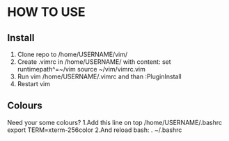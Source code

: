 HOW TO USE
==========

Install
-------
1. Clone repo to /home/USERNAME/vim/
2. Create .vimrc in /home/USERNAME/ with content:
set runtimepath^=~/vim
source ~/vim/vimrc.vim
3. Run vim /home/USERNAME/.vimrc and than :PluginInstall
4. Restart vim

Colours
------
Need your some colours? 
1.Add this line on top /home/USERNAME/.bashrc
export TERM=xterm-256color
2.And reload bash:
. ~/.bashrc

